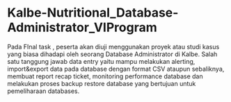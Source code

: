 # Kalbe-Nutritional_Database-Administrator_VIProgram

Pada FInal task , peserta akan diuji menggunakan proyek atau studi kasus yang biasa dihadapi oleh seorang Database Administrator di Kalbe. Salah satu tanggung jawab data entry yaitu mampu melakukan alerting, import&export data pada database dengan format CSV ataupun sebaliknya, membuat report recap ticket, monitoring performance database dan melakukan proses backup restore database yang bertujuan untuk pemeliharaan databases.
